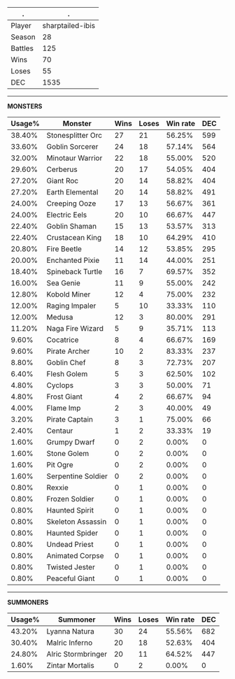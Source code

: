 .|.
|-|-
Player|sharptailed-ibis
Season|28
Battles|125
Wins|70
Loses|55
DEC|1535

---
**MONSTERS**

Usage%|Monster|Wins|Loses|Win rate|DEC|
-|-|-|-|-|-|
38.40%|Stonesplitter Orc|27|21|56.25%|599|
33.60%|Goblin Sorcerer|24|18|57.14%|564|
32.00%|Minotaur Warrior|22|18|55.00%|520|
29.60%|Cerberus|20|17|54.05%|404|
27.20%|Giant Roc|20|14|58.82%|404|
27.20%|Earth Elemental|20|14|58.82%|491|
24.00%|Creeping Ooze|17|13|56.67%|361|
24.00%|Electric Eels|20|10|66.67%|447|
22.40%|Goblin Shaman|15|13|53.57%|313|
22.40%|Crustacean King|18|10|64.29%|410|
20.80%|Fire Beetle|14|12|53.85%|295|
20.00%|Enchanted Pixie|11|14|44.00%|251|
18.40%|Spineback Turtle|16|7|69.57%|352|
16.00%|Sea Genie|11|9|55.00%|242|
12.80%|Kobold Miner|12|4|75.00%|232|
12.00%|Raging Impaler|5|10|33.33%|110|
12.00%|Medusa|12|3|80.00%|291|
11.20%|Naga Fire Wizard|5|9|35.71%|113|
9.60%|Cocatrice|8|4|66.67%|169|
9.60%|Pirate Archer|10|2|83.33%|237|
8.80%|Goblin Chef|8|3|72.73%|207|
6.40%|Flesh Golem|5|3|62.50%|102|
4.80%|Cyclops|3|3|50.00%|71|
4.80%|Frost Giant|4|2|66.67%|94|
4.00%|Flame Imp|2|3|40.00%|49|
3.20%|Pirate Captain|3|1|75.00%|66|
2.40%|Centaur|1|2|33.33%|19|
1.60%|Grumpy Dwarf|0|2|0.00%|0|
1.60%|Stone Golem|0|2|0.00%|0|
1.60%|Pit Ogre|0|2|0.00%|0|
1.60%|Serpentine Soldier|0|2|0.00%|0|
0.80%|Rexxie|0|1|0.00%|0|
0.80%|Frozen Soldier|0|1|0.00%|0|
0.80%|Haunted Spirit|0|1|0.00%|0|
0.80%|Skeleton Assassin|0|1|0.00%|0|
0.80%|Haunted Spider|0|1|0.00%|0|
0.80%|Undead Priest|0|1|0.00%|0|
0.80%|Animated Corpse|0|1|0.00%|0|
0.80%|Twisted Jester|0|1|0.00%|0|
0.80%|Peaceful Giant|0|1|0.00%|0|

---
**SUMMONERS**

Usage%|Summoner|Wins|Loses|Win rate|DEC|
-|-|-|-|-|-|
43.20%|Lyanna Natura|30|24|55.56%|682|
30.40%|Malric Inferno|20|18|52.63%|404|
24.80%|Alric Stormbringer|20|11|64.52%|447|
1.60%|Zintar Mortalis|0|2|0.00%|0|
